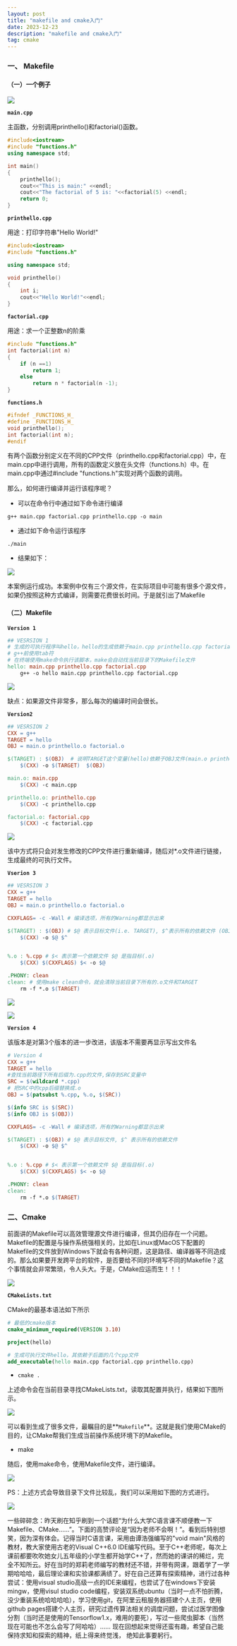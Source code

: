 ```yaml
---
layout: post
title: "makefile and cmake入门"
date: 2023-12-23
description: "makefile and cmake入门"
tag: cmake
---
```


### 一、 Makefile

#### （一）一个例子

![](/images/posts/cmake0/1.png)

**`main.cpp`**

主函数，分别调用printhello()和factorial()函数。

```c++
#include<iostream>
#include "functions.h"
using namespace std;

int main()
{
    printhello();
    cout<<"This is main:" <<endl;
    cout<<"The factorial of 5 is: "<<factorial(5) <<endl;
    return 0;
}
```

**`printhello.cpp`**

用途：打印字符串"Hello World!"

```c++
#include<iostream>
#include "functions.h"

using namespace std;

void printhello()
{
    int i;
    cout<<"Hello World!"<<endl;
}
```

**`factorial.cpp`**

用途：求一个正整数n的阶乘

```c++
#include "functions.h"
int factorial(int n)
{
    if (n ==1)
        return 1;
    else
        return n * factorial(n -1);
}
```

**`functions.h`**

```c++
#ifndef _FUNCTIONS_H_
#define _FUNCTIONS_H_
void printhello();
int factorial(int n);
#endif
```

有两个函数分别定义在不同的CPP文件（printhello.cpp和factorial.cpp）中，在main.cpp中进行调用，所有的函数定义放在头文件（functions.h）中。在main.cpp中通过#include "functions.h"实现对两个函数的调用。

那么，如何进行编译并运行该程序呢？

- 可以在命令行中通过如下命令进行编译

`g++ main.cpp factorial.cpp printhello.cpp -o main`

- 通过如下命令运行该程序

`./main`

- 结果如下：

![](/images/posts/cmake0/2.png)

本案例运行成功。本案例中仅有三个源文件，在实际项目中可能有很多个源文件，如果仍按照这种方式编译，则需要花费很长时间。于是就引出了Makefile

#### （二）Makefile

**`Version 1`**


```makefile
## VESRSION 1
# 生成的可执行程序叫hello，hello的生成依赖于main.cpp printhello.cpp factorial.cpp
# g++前使用tab符
# 在终端使用make命令执行该脚本，make会自动找当前目录下的Makefile文件
hello: main.cpp printhello.cpp factorial.cpp
	g++ -o hello main.cpp printhello.cpp factorial.cpp
```

![](/images/posts/cmake0/3.png)

缺点：如果源文件非常多，那么每次的编译时间会很长。

**`Version2`**

```makefile
## VESRSION 2
CXX = g++
TARGET = hello
OBJ = main.o printhello.o factorial.o

$(TARGET) : $(OBJ)  # 说明TARGET这个变量(hello)依赖于OBJ文件(main.o printhello.o factorial.o)
	$(CXX) -o $(TARGET)  $(OBJ)

main.o: main.cpp
	$(CXX) -c main.cpp

printhello.o: printhello.cpp
	$(CXX) -c printhello.cpp

factorial.o: factorial.cpp
	$(CXX) -c factorial.cpp

```

![](/images/posts/cmake0/4.png)

该中方式将只会对发生修改的CPP文件进行重新编译，随后对*.o文件进行链接，生成最终的可执行文件。

**`Vserion 3`**

```makefile
## VESRSION 3
CXX = g++
TARGET = hello
OBJ = main.o printhello.o factorial.o 

CXXFLAGS= -c -Wall # 编译选项，所有的Warning都显示出来

$(TARGET) : $(OBJ) # $@ 表示目标文件(i.e. TARGET), $^表示所有的依赖文件 (OBJ)
	$(CXX) -o $@ $^  


%.o : %.cpp # $< 表示第一个依赖文件 $@ 是指目标(.o)
	$(CXX) $(CXXFLAGS) $< -o $@

.PHONY: clean
clean: # 使用make clean命令，就会清除当前目录下所有的.o文件和TARGET
	rm -f *.o $(TARGET)
```

![](/images/posts/cmake0/5-1.png)

![](/images/posts/cmake0/5-2.png)

**`Version 4`**

该版本是对第3个版本的进一步改进，该版本不需要再显示写出文件名

```makefile
# Version 4
CXX = g++
TARGET = hello
#查找当前路径下所有后缀为.cpp的文件,保存到SRC变量中
SRC = $(wildcard *.cpp)
# 把SRC中的cpp后缀替换成.o
OBJ = $(patsubst %.cpp, %.o, $(SRC))  

$(info SRC is $(SRC))
$(info OBJ is $(OBJ))

CXXFLAGS= -c -Wall # 编译选项，所有的Warning都显示出来

$(TARGET) : $(OBJ) # $@ 表示目标文件, $^ 表示所有的依赖文件
	$(CXX) -o $@ $^  


%.o : %.cpp # $< 表示第一个依赖文件 $@ 是指目标(.o)
	$(CXX) $(CXXFLAGS) $< -o $@

.PHONY: clean
clean:
	rm -f *.o $(TARGET)
```



### 二、Cmake

前面讲的Makefile可以高效管理源文件进行编译，但其仍旧存在一个问题。Makefile的配置是与操作系统强相关的，比如在Linux或MacOS下配置的Makefile的文件放到Windows下就会有各种问题，这是路径、编译器等不同造成的。那么如果要开发跨平台的软件，是否要给不同的环境写不同的Makefile？这个事情就会非常繁琐，令人头大。于是，CMake应运而生！！！

![](/images/posts/cmake0/6.png)

**`CMakeLists.txt`**

CMake的最基本语法如下所示

```cmake
# 最低的cmake版本
cmake_minimum_required(VERSION 3.10)

project(hello) 

# 生成可执行文件hello，其依赖于后面的几个cpp文件
add_executable(hello main.cpp factorial.cpp printhello.cpp)
```

- `cmake .`

上述命令会在当前目录寻找CMakeLists.txt，读取其配置并执行，结果如下图所示。

![](/images/posts/cmake0/6-1.png)

可以看到生成了很多文件，最瞩目的是**`Makefile`**。这就是我们使用CMake的目的，让CMake帮我们生成当前操作系统环境下的Makefile。

- make

随后，使用make命令，使用Makefile文件，进行编译。

![](/images/posts/cmake0/6-2.png)



PS：上述方式会导致目录下文件比较乱，我们可以采用如下图的方式进行。

![](/images/posts/cmake0/6-3.png)



一些碎碎念：昨天刷在知乎刷到一个话题“为什么大学C语言课不顺便教一下Makefile、CMake……”。下面的高赞评论是“因为老师不会啊！”。看到后特别想笑，因为深有体会。记得当时C语言课，采用由谭浩强编写的"void main"风格的教材，教大家使用古老的Visual C++6.0 IDE编写代码。至于C++老师呢，每次上课前都要吹吹她女儿五年级的小学生都开始学C++了，然而她的课讲的稀烂，完全不知所云。好在当时的郑莉老师编写的教材还不错，并带有网课，跟着学了一学期哈哈哈，最后理论课和实验课都满绩了。好在自己还算有探索精神，进行过各种尝试：使用visual studio高级一点的IDE来编程，也尝试了在windows下安装mingw，使用visul studio code编程，安装双系统ubuntu（当时一点不怕折腾，没少重装系统哈哈哈哈），学习使用git，在阿里云租服务器搭建个人主页，使用github pages搭建个人主页，研究过遗传算法相关的调度问题，尝试过医学图像分割（当时还是使用的Tensorflow1.x，难用的要死），写过一些爬虫脚本（当然现在可能也不怎么会写了阿哈哈）…… 现在回想起来觉得还蛮有趣，希望自己能保持求知和探索的精神，纸上得来终觉浅， 绝知此事要躬行。
